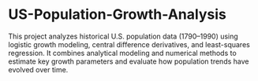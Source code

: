 # US-Population-Growth-Analysis
This project analyzes historical U.S. population data (1790–1990) using logistic growth modeling, central difference derivatives, and least-squares regression. It combines analytical modeling and numerical methods to estimate key growth parameters and evaluate how population trends have evolved over time.
